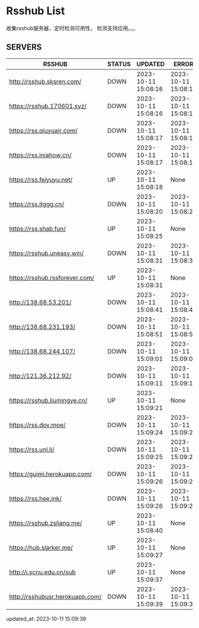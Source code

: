# Rsshub List

收集rsshub服务器，定时检测可用性， 检测支持应用。。。


## SERVERS

|  RSSHUB   | STATUS  | UPDATED  | ERROR  | TWITTER |  
|  ----  | ----  | ----  | ----  | ---- |  
| http://rsshub.sksren.com/ | DOWN | 2023-10-11 15:08:16 | 2023-10-11 15:08:16 |  
| https://rsshub.170601.xyz/ | DOWN | 2023-10-11 15:08:16 | 2023-10-11 15:08:16 |  
| https://rss.qiuyuair.com/ | DOWN | 2023-10-11 15:08:17 | 2023-10-11 15:08:17 |  
| https://rss.injahow.cn/ | DOWN | 2023-10-11 15:08:17 | 2023-10-11 15:08:17 |  
| https://rss.feiyuyu.net/ | UP | 2023-10-11 15:08:18 | None ||  
| https://rss.itggg.cn/ | DOWN | 2023-10-11 15:08:20 | 2023-10-11 15:08:20 |  
| https://rss.shab.fun/ | UP | 2023-10-11 15:08:25 | None ||  
| https://rsshub.uneasy.win/ | DOWN | 2023-10-11 15:08:31 | 2023-10-11 15:08:31 |  
| https://rsshub.rssforever.com/ | UP | 2023-10-11 15:08:31 | None ||  
| http://138.68.53.201/ | DOWN | 2023-10-11 15:08:41 | 2023-10-11 15:08:41 |  
| http://138.68.231.193/ | DOWN | 2023-10-11 15:08:51 | 2023-10-11 15:08:51 |  
| http://138.68.244.107/ | DOWN | 2023-10-11 15:09:01 | 2023-10-11 15:09:01 |  
| http://121.36.212.92/ | DOWN | 2023-10-11 15:09:11 | 2023-10-11 15:09:11 |  
| https://rsshub.liumingye.cn/ | UP | 2023-10-11 15:09:21 | None ||  
| https://rss.dov.moe/ | DOWN | 2023-10-11 15:09:24 | 2023-10-11 15:09:24 |  
| https://rss.unl.li/ | DOWN | 2023-10-11 15:09:25 | 2023-10-11 15:09:25 |  
| https://guimi.herokuapp.com/ | DOWN | 2023-10-11 15:09:26 | 2023-10-11 15:09:26 |  
| https://rss.hee.ink/ | DOWN | 2023-10-11 15:09:26 | 2023-10-11 15:09:26 |  
| https://rsshub.zsliang.me/ | UP | 2023-10-11 15:08:40 | None |OK|  
| https://hub.slarker.me/ | UP | 2023-10-11 15:09:27 | None ||  
| http://i.scnu.edu.cn/sub | UP | 2023-10-11 15:09:37 | None ||  
| http://rsshubusr.herokuapp.com/ | DOWN | 2023-10-11 15:09:39 | 2023-10-11 15:09:39 |  
  

updated_at: 2023-10-11 15:09:39  
